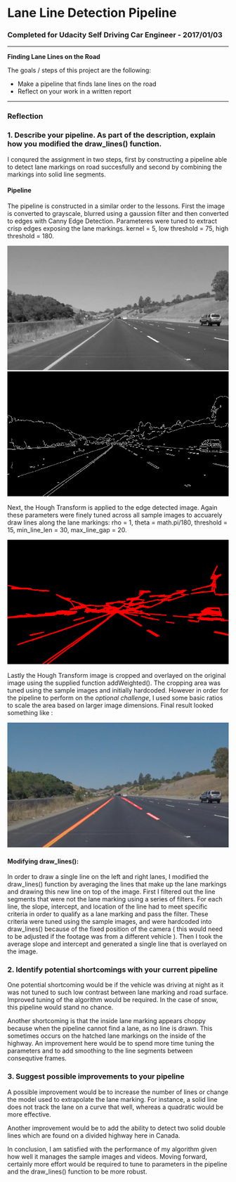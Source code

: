 # **Lane Line Detection Pipeline** 

### Completed for Udacity Self Driving Car Engineer - 2017/01/03

---

**Finding Lane Lines on the Road**

The goals / steps of this project are the following:
* Make a pipeline that finds lane lines on the road
* Reflect on your work in a written report


[//]: # (Image References)

[image1]: ./ReportImages/grayscale.png "Grayscale"
[image2]: ./ReportImages/canny.png "Canny"
[image3]: ./ReportImages/hough.png "Hough Transform"
[image4]: ./ReportImages/Cropped.png "Cropped and Overlay"

---

### Reflection

### 1. Describe your pipeline. As part of the description, explain how you modified the draw_lines() function.

I conqured the assignment in two steps, first by constructing a pipeline able to detect lane markings on road succesfully and second by combining the markings into solid line segments. 

#### Pipeline
The pipeline is constructed in a similar order to the lessons. First the image is converted to grayscale, blurred using a gaussion filter and then converted to edges with Canny Edge Detection. Parameteres were tuned to extract crisp edges exposing the lane markings.  kernel = 5, low threshold = 75, high threshold = 180.

![alt text][image1]
![alt text][image2]
 
Next, the Hough Transform is applied to the edge detected image. Again these parameters were finely tuned across all sample images to accuarely draw lines along the lane markings: rho = 1, theta = math.pi/180, threshold = 15, min_line_len = 30, max_line_gap = 20.

![alt text][image3]

Lastly the Hough Transform image is cropped and overlayed on the original image using the supplied function addWeighted(). The cropping area was tuned using the sample images and initially hardcoded.  However in order for the pipeline to perform on the *optional challenge*, I used some basic ratios to scale the area based on larger image dimensions. Final result looked something like :

![alt text][image4]

#### Modifying draw_lines():

In order to draw a single line on the left and right lanes, I modified the draw_lines() function by averaging the lines that make up the lane markings and drawing this new line on top of the image. First I filtered out the line segments that were not the lane marking using a series of filters. For each line, the slope, intercept, and location of the line had to meet specific criteria in order to qualify as a lane marking and pass the filter. These criteria were tuned using the sample images, and were hardcoded into draw_lines() because of the fixed position of the camera ( this would need to be adjusted if the footage was from a different vehicle ). Then I took the average slope and intercept and generated a single line that is overlayed on the image.



### 2. Identify potential shortcomings with your current pipeline


One potential shortcoming would be if the vehicle was driving at night as it was not tuned to such low contrast between lane marking and road surface. Improved tuning of the algorithm would be required. In the case of snow, this pipeline would stand no chance.

Another shortcoming is that the inside lane marking appears choppy because when the pipeline cannot find a lane, as no line is drawn. This sometimes occurs on the hatched lane markings on the inside of the highway. An improvement here would be to spend more time tuning the parameters and to add smoothing to the line segments between consequtive frames.


### 3. Suggest possible improvements to your pipeline

A possible improvement would be to increase the number of lines or change the model used to extrapolate the lane marking. For instance, a solid line does not track the lane on a curve that well, whereas a quadratic would be more effective.

Another improvement would be to add the ability to detect two solid double lines which are found on a divided highway here in Canada.


In conclusion, I am satisfied with the performance of my algorithm given how well it manages the sample images and videos.  Moving forward, certainly more effort would be required to tune to parameters in the pipeline and the draw_lines() function to be more robust.
